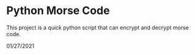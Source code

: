 # Python Morse Code

This project is a quick python script that can encrypt and decrypt morse code.

01/27/2021
